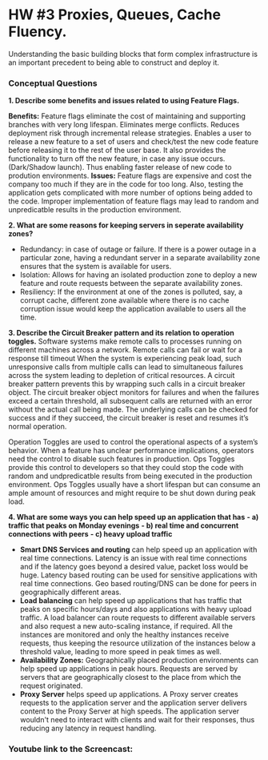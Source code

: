# HW #3 Proxies, Queues, Cache Fluency.

Understanding the basic building blocks that form complex infrastructure is an important precedent to being able to construct and deploy it.


### Conceptual Questions

**1. Describe some benefits and issues related to using Feature Flags.**

**Benefits:**
Feature flags eliminate the cost of maintaining and supporting branches with very long lifespan.
Eliminates merge conflicts.
Reduces deployment risk through incremental release strategies. 
Enables a user to release a new feature to a set of users and check/test the new code feature before releasing it to the rest of the user base. It also provides the functionality to turn off the new feature, in case any issue occurs.(Dark/Shadow launch). Thus enabling faster release of new code to prodution environments.
**Issues:**
Feature flags are expensive and cost the company too much if they are in the code for too long. Also, testing the application gets complicated with more number of options being added to the code.
Improper implementation of feature flags may lead to random and unpredicatble results in the production environment.
	
**2. What are some reasons for keeping servers in seperate availability zones?**

- Redundancy: in case of outage or failure. If there is a power outage in a particular zone, having a redundant server in a separate availability zone ensures that the system is available for users.
- Isolation: Allows for having an isolated production zone to deploy a new feature and  route requests between the separate availability zones. 
- Resiliency: If the environment at one of the zones is polluted, say, a corrupt cache, different zone available where there is no cache corruption issue would keep the application available to users all the time.

**3. Describe the Circuit Breaker pattern and its relation to operation toggles.**
Software systems make remote calls to processes running on different machines across a network. Remote calls can fail or wait for a response till timeout When the system is experiencing peak load, such unresponsive calls from multiple calls can lead to simultaneous failures across the system leading to depletion of critical resources.
A circuit breaker pattern prevents this by wrapping such calls in a circuit breaker object. The circuit breaker object monitors for failures and when the failures exceed a certain threshold, all subsequent calls are returned with an error without the actual call being made. The underlying calls can be checked for success and if they succeed, the circuit breaker is reset and resumes it’s normal operation.

Operation Toggles are used to control the operational aspects of a system’s behavior. When a feature has unclear performance implications, operators need the control to disable such features in production. Ops Toggles provide this control to developers so that they could stop the code with random and undpredicatble results from being executed in the production environment. Ops Toggles usually have a short lifespan but can consume an ample amount of resources and might require to be shut down during peak load.

**4. What are some ways you can help speed up an application that has**
   **- a) traffic that peaks on Monday evenings**
   **- b) real time and concurrent connections with peers**
   **- c) heavy upload traffic**

- **Smart DNS Services and routing** can help speed up an application with real time connections. Latency is an issue with real time connections and if the latency goes beyond a desired value, packet loss would be huge. Latency based routing can be used for sensitive applications with real time connections. Geo based routing/DNS can be done for peers in geographically different areas.
- **Load balancing** can help speed up applications that has traffic that peaks on specific hours/days and also applications with heavy upload traffic. A load balancer can route requests to different available servers and also request a new auto-scaling instance, if required. All the instances are monitored and only the healthy instances receive requests, thus keeping the resource utilization of the instances below a threshold value, leading to more speed in peak times as well.
- **Availability Zones:** Geographically placed production environments can help speed up applications in peak hours. Requests are served by servers that are geographically closest to the place from which the request originated.
- **Proxy Server** helps speed up applications. A Proxy server creates requests to the application server and the application server delivers content to the Proxy Server at high speeds. The application server wouldn't need to interact with clients and wait for their responses, thus reducing any latency in request handling.

### Youtube link to the Screencast:
		
